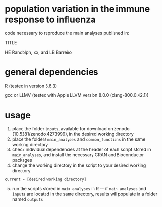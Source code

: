 # population variation in the immune response to influenza
code necessary to reproduce the main analyses published in:

TITLE

HE Randolph, xx, and LB Barreiro

# general dependencies
R (tested in version 3.6.3)

gcc or LLMV (tested with Apple LLVM version 8.0.0 (clang-800.0.42.1))

# usage
1. place the folder `inputs`, available for download on Zenodo (10.5281/zenodo.4273999), in the desired working directory
2. place the folders `main_analyses` and `common_functions` in the same working directory
3. check individual dependencies at the header of each script stored in `main_analyses`, and install the necessary CRAN and Bioconductor packages
4. change the working directory in the script to your desired working directory
```
current = [desired working directory]
```
5. run the scripts stored in `main_analyses` in R -- if `main_analyses` and `inputs` are located in the same directory, results will populate in a folder named `outputs`
